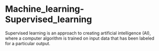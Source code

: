 # Machine_learning-Supervised_learning
Supervised learning is an approach to creating artificial intelligence (AI), where a computer algorithm is trained on input data that has been labeled for a particular output.
